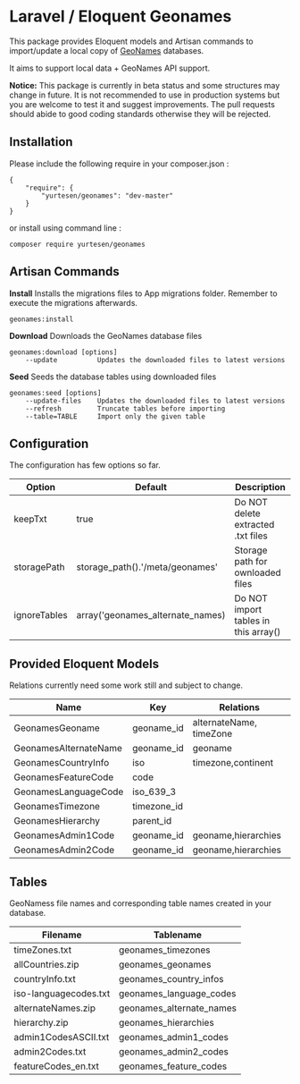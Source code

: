 # Laravel / Eloquent Geonames

This package provides Eloquent models and Artisan commands to import/update a local copy of [GeoNames](http://www.geonames.org/) databases.

It aims to support local data + GeoNames API support.

**Notice:** This package is currently in beta status and some structures may change in future. It is not recommended to use in production systems but you are welcome to test it and suggest improvements. The pull requests should abide to good coding standards otherwise they will be rejected.

## Installation

Please include the following require in your composer.json :

	{
	    "require": {
	        "yurtesen/geonames": "dev-master"
	    }
	}

or install using command line :

	composer require yurtesen/geonames

## Artisan Commands

**Install**
Installs the migrations files to App migrations folder. Remember to execute the migrations afterwards.

	geonames:install

**Download**
  Downloads the GeoNames database files
  
	geonames:download [options]
		--update          Updates the downloaded files to latest versions

**Seed**
Seeds the database tables using downloaded files 

	geonames:seed [options]
		--update-files    Updates the downloaded files to latest versions
		--refresh         Truncate tables before importing
		--table=TABLE     Import only the given table    

## Configuration
The configuration has few options so far.

| Option     | Default                        | Description                        |
|------------|--------------------------------|------------------------------------|
|keepTxt     |true                            |Do NOT delete extracted .txt files  |
|storagePath |storage_path().'/meta/geonames' |Storage path for ownloaded files    |
|ignoreTables|array('geonames_alternate_names)|Do NOT import tables in this array()|

## Provided Eloquent Models
Relations currently need some work still and subject to change.

| Name                | Key       |Relations              |
|---------------------|-----------|-----------------------|
|GeonamesGeoname      |geoname_id |alternateName, timeZone|
|GeonamesAlternateName|geoname_id |geoname                |
|GeonamesCountryInfo  |iso        |timezone,continent     |
|GeonamesFeatureCode  |code       |                       |
|GeonamesLanguageCode |iso_639_3  |                       |
|GeonamesTimezone     |timezone_id|                       |
|GeonamesHierarchy    |parent_id  |                       |
|GeonamesAdmin1Code   |geoname_id |geoname,hierarchies    |
|GeonamesAdmin2Code   |geoname_id |geoname,hierarchies    |

## Tables
GeoNamess file names and corresponding table names created in your database.

|Filename             |Tablename                |
|---------------------|-------------------------|
|timeZones.txt        |geonames_timezones       |
|allCountries.zip     |geonames_geonames        |
|countryInfo.txt      |geonames_country_infos   |
|iso-languagecodes.txt|geonames_language_codes  |
|alternateNames.zip   |geonames_alternate_names |
|hierarchy.zip        |geonames_hierarchies     |
|admin1CodesASCII.txt |geonames_admin1_codes    |
|admin2Codes.txt      |geonames_admin2_codes    |
|featureCodes_en.txt  |geonames_feature_codes   |
